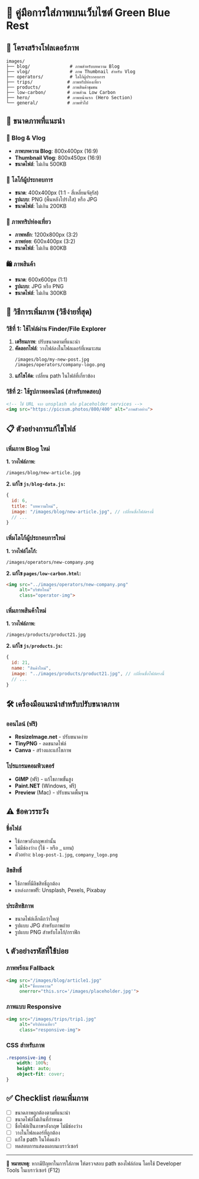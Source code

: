 # 📸 คู่มือการใส่ภาพบนเว็บไซต์ Green Blue Rest

## 📁 โครงสร้างโฟลเดอร์ภาพ

```
images/
├── blog/               # ภาพสำหรับบทความ Blog
├── vlog/               # ภาพ Thumbnail สำหรับ Vlog  
├── operators/          # โลโก้ผู้ประกอบการ
├── trips/             # ภาพทริปท่องเที่ยว
├── products/          # ภาพสินค้าชุมชน
├── low-carbon/        # ภาพส่วน Low Carbon
├── hero/              # ภาพหน้าแรก (Hero Section)
└── general/           # ภาพทั่วไป
```

## 🎯 ขนาดภาพที่แนะนำ

### 📝 Blog & Vlog
- **ภาพบทความ Blog**: 800x400px (16:9)
- **Thumbnail Vlog**: 800x450px (16:9)  
- **ขนาดไฟล์**: ไม่เกิน 500KB

### 🏢 โลโก้ผู้ประกอบการ
- **ขนาด**: 400x400px (1:1 - สี่เหลี่ยมจัตุรัส)
- **รูปแบบ**: PNG (พื้นหลังโปร่งใส) หรือ JPG
- **ขนาดไฟล์**: ไม่เกิน 200KB

### 🎒 ภาพทริปท่องเที่ยว
- **ภาพหลัก**: 1200x800px (3:2)
- **ภาพย่อย**: 600x400px (3:2)
- **ขนาดไฟล์**: ไม่เกิน 800KB

### 🛍️ ภาพสินค้า
- **ขนาด**: 600x600px (1:1)
- **รูปแบบ**: JPG หรือ PNG
- **ขนาดไฟล์**: ไม่เกิน 300KB

## 🚀 วิธีการเพิ่มภาพ (วิธีง่ายที่สุด)

### วิธีที่ 1: ใช้ไฟล์ผ่าน Finder/File Explorer

1. **เตรียมภาพ**: ปรับขนาดตามที่แนะนำ
2. **คัดลอกไฟล์**: วางไฟล์ลงในโฟลเดอร์ที่เหมาะสม
   ```
   /images/blog/my-new-post.jpg
   /images/operators/company-logo.png
   ```
3. **แก้ไขโค้ด**: เปลี่ยน path ในไฟล์ที่เกี่ยวข้อง

### วิธีที่ 2: ใช้รูปภาพออนไลน์ (สำหรับทดสอบ)

```html
<!-- ใช้ URL จาก unsplash หรือ placeholder services -->
<img src="https://picsum.photos/800/400" alt="ภาพตัวอย่าง">
```

## 📋 ตัวอย่างการแก้ไขไฟล์

### เพิ่มภาพ Blog ใหม่

**1. วางไฟล์ภาพ:**
```
/images/blog/new-article.jpg
```

**2. แก้ไข `js/blog-data.js`:**
```javascript
{
  id: 6,
  title: "บทความใหม่",
  image: "/images/blog/new-article.jpg", // เปลี่ยนชื่อไฟล์ตรงนี้
  // ...
}
```

### เพิ่มโลโก้ผู้ประกอบการใหม่

**1. วางไฟล์โลโก้:**
```
/images/operators/new-company.png
```

**2. แก้ไข `pages/low-carbon.html`:**
```html
<img src="../images/operators/new-company.png" 
     alt="บริษัทใหม่" 
     class="operator-img">
```

### เพิ่มภาพสินค้าใหม่

**1. วางไฟล์ภาพ:**
```
/images/products/product21.jpg
```

**2. แก้ไข `js/products.js`:**
```javascript
{
  id: 21,
  name: "สินค้าใหม่",
  image: "../images/products/product21.jpg", // เปลี่ยนชื่อไฟล์ตรงนี้
  // ...
}
```

## 🛠️ เครื่องมือแนะนำสำหรับปรับขนาดภาพ

### ออนไลน์ (ฟรี)
- **ResizeImage.net** - ปรับขนาดง่าย
- **TinyPNG** - ลดขนาดไฟล์
- **Canva** - สร้างและแก้ไขภาพ

### โปรแกรมคอมพิวเตอร์
- **GIMP** (ฟรี) - แก้ไขภาพขั้นสูง
- **Paint.NET** (Windows, ฟรี)
- **Preview** (Mac) - ปรับขนาดพื้นฐาน

## ⚠️ ข้อควรระวัง

### ชื่อไฟล์
- ใช้ภาษาอังกฤษเท่านั้น
- ไม่มีช่องว่าง (ใช้ - หรือ _ แทน)
- ตัวอย่าง: `blog-post-1.jpg`, `company_logo.png`

### ลิขสิทธิ์
- ใช้ภาพที่มีลิขสิทธิ์ถูกต้อง
- แหล่งภาพฟรี: Unsplash, Pexels, Pixabay

### ประสิทธิภาพ
- ขนาดไฟล์เล็กดีกว่าใหญ่
- รูปแบบ JPG สำหรับภาพถ่าย
- รูปแบบ PNG สำหรับโลโก้/กราฟิก

## 📞 ตัวอย่างรหัสที่ใช้บ่อย

### ภาพพร้อม Fallback
```html
<img src="/images/blog/article1.jpg" 
     alt="ชื่อบทความ" 
     onerror="this.src='/images/placeholder.jpg'">
```

### ภาพแบบ Responsive
```html
<img src="/images/trips/trip1.jpg" 
     alt="ทริปท่องเที่ยว" 
     class="responsive-img">
```

### CSS สำหรับภาพ
```css
.responsive-img {
    width: 100%;
    height: auto;
    object-fit: cover;
}
```

## ✅ Checklist ก่อนเพิ่มภาพ

- [ ] ขนาดภาพถูกต้องตามที่แนะนำ
- [ ] ขนาดไฟล์ไม่เกินที่กำหนด  
- [ ] ชื่อไฟล์เป็นภาษาอังกฤษ ไม่มีช่องว่าง
- [ ] วางในโฟลเดอร์ที่ถูกต้อง
- [ ] แก้ไข path ในโค้ดแล้ว
- [ ] ทดสอบการแสดงผลบนเบราว์เซอร์

---

📝 **หมายเหตุ**: หากมีปัญหาในการใส่ภาพ ให้ตรวจสอบ path ของไฟล์ก่อน โดยใช้ Developer Tools ในเบราว์เซอร์ (F12)